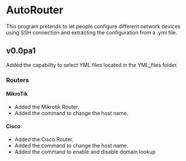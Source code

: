 # AutoRouter
This program pretends to let people configure different network devices using SSH connection and extracting the configuration from a .yml file.

## v0.0pa1
Added the capability to select YML files located in the YML_files folder.
### Routers
#### MikroTik
- Added the Mikrotik Router.
- Added the command to change the host name.
#### Cisco
- Added the Cisco Router.
- Added the command to change the host name.
- Added the command to enable and disable domain lookup
 
